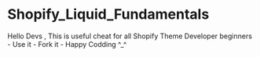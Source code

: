 # Shopify_Liquid_Fundamentals
Hello Devs , This is useful cheat for all Shopify Theme Developer beginners -  Use it - Fork it - Happy Codding ^_^
